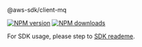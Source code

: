 @aws-sdk/client-mq

[![NPM version](https://img.shields.io/npm/v/@aws-sdk/client-mq/preview.svg)](https://www.npmjs.com/package/@aws-sdk/client-mq)
[![NPM downloads](https://img.shields.io/npm/dm/@aws-sdk/client-mq.svg)](https://www.npmjs.com/package/@aws-sdk/client-mq)

For SDK usage, please step to [SDK reademe](https://github.com/aws/aws-sdk-js-v3).
